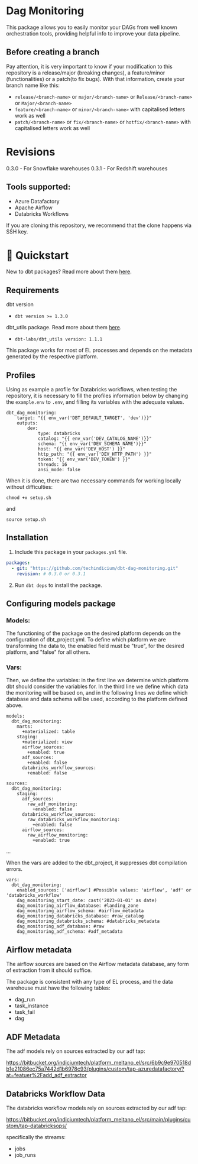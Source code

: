 # Dag Monitoring
This package allows you to easily monitor your DAGs from well known orchestration tools, providing helpful info to improve your data pipeline.

## Before creating a branch

Pay attention, it is very important to know if your modification to this repository is a release/major (breaking changes), a feature/minor (functionalities) or a patch(to fix bugs). With that information, create your branch name like this:

- `release/<branch-name>` or `major/<branch-name>` or `Release/<branch-name>` or `Major/<branch-name>`
- `feature/<branch-name>` or `minor/<branch-name>` with capitalised letters work as well
- `patch/<branch-name>` or `fix/<branch-name>` or `hotfix/<branch-name>` with capitalised letters work as well

# Revisions
0.3.0 - For Snowflake warehouses
0.3.1 - For Redshift warehouses

## Tools supported:

- Azure Datafactory
- Apache Airflow
- Databricks Workflows

If you are cloning this repository, we recommend that the clone happens via SSH key. 

# :running: Quickstart

New to dbt packages? Read more about them [here](https://docs.getdbt.com/docs/building-a-dbt-project/package-management/).

## Requirements
dbt version
* ```dbt version >= 1.3.0```

dbt_utils package. Read more about them [here](https://hub.getdbt.com/dbt-labs/dbt_utils/latest/).
* ```dbt-labs/dbt_utils version: 1.1.1``` 

This package works for most of EL processes and depends on the metadata generated by the respective platform.

## Profiles
Using as example a profile for Databricks workflows, when testing the repository, it is necessary to fill the profiles information below by changing the `example.env` to `.env`, and filling its variables with the adequate values.

```
dbt_dag_monitoring:
    target: "{{ env_var('DBT_DEFAULT_TARGET', 'dev')}}"
    outputs:
        dev: 
            type: databricks
            catalog: "{{ env_var('DEV_CATALOG_NAME')}}"
            schema: "{{ env_var('DEV_SCHEMA_NAME')}}"
            host: "{{ env_var('DEV_HOST') }}"
            http_path: "{{ env_var('DEV_HTTP_PATH') }}"
            token: "{{ env_var('DEV_TOKEN') }}"
            threads: 16
            ansi_mode: false
```

When it is done, there are two necessary commands for working locally without difficulties:

`chmod +x setup.sh`

and 

`source setup.sh`

## Installation

1. Include this package in your `packages.yml` file.
```yaml
packages:
  - git: "https://github.com/techindicium/dbt-dag-monitoring.git"
    revision: # 0.3.0 or 0.3.1
```

2. Run `dbt deps` to install the package.

## Configuring models package

### Models:
The functioning of the package on the desired platform depends on the configuration of dbt_project.yml. To define which platform we are transforming the data to, the enabled field must be "true", for the desired platform, and "false" for all others. 

### Vars:
Then, we define the variables: in the first line we determine which platform dbt should consider the variables for. In the third line we define which data the monitoring will be based on, and in the following lines we define which database and data schema will be used, according to the platform defined above.
```
models:
  dbt_dag_monitoring:
    marts:
      +materialized: table
    staging:
      +materialized: view
      airflow_sources:
        +enabled: true
      adf_sources:
        +enabled: false
      databricks_workflow_sources:
        +enabled: false

sources:
  dbt_dag_monitoring:
    staging:
      adf_sources:
        raw_adf_monitoring:
          +enabled: false
      databricks_workflow_sources:
        raw_databricks_workflow_monitoring:
          +enabled: false
      airflow_sources:
        raw_airflow_monitoring:
          +enabled: true
```
...

When the vars are added to the dbt_project, it suppresses dbt compilation errors.
```
vars:
  dbt_dag_monitoring:
    enabled_sources: ['airflow'] #Possible values: 'airflow', 'adf' or 'databricks_workflow'
    dag_monitoring_start_date: cast('2023-01-01' as date)
    dag_monitoring_airflow_database: #landing_zone
    dag_monitoring_airflow_schema: #airflow_metadata
    dag_monitoring_databricks_database: #raw_catalog
    dag_monitoring_databricks_schema: #databricks_metadata
    dag_monitoring_adf_database: #raw
    dag_monitoring_adf_schema: #adf_metadata
```

## Airflow metadata

The airflow sources are based on the Airflow metadata database, any form of extraction from it should suffice.

The package is consistent with any type of EL process, and the data warehouse must have the following tables:
- dag_run
- task_instance
- task_fail
- dag

## ADF Metadata

The adf models rely on sources extracted by our adf tap:

https://bitbucket.org/indiciumtech/platform_meltano_el/src/6b9c9e970518db1e21086ec75a7442d1b6978c93/plugins/custom/tap-azuredatafactory/?at=featuer%2Fadd_adf_extractor

## Databricks Workflow Data
The databricks workflow models rely on sources extracted by our adf tap:

https://bitbucket.org/indiciumtech/platform_meltano_el/src/main/plugins/custom/tap-databricksops/

specifically the streams:

- jobs
- job_runs


